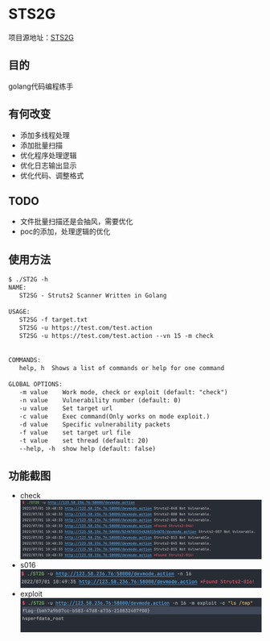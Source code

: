 # STS2G 
项目源地址：[STS2G](https://github.com/xfiftyone/STS2G)
## 目的
golang代码编程练手
## 有何改变
+ 添加多线程处理
+ 添加批量扫描
+ 优化程序处理逻辑
+ 优化日志输出显示
+ 优化代码、调整格式
## TODO
+ 文件批量扫描还是会抽风，需要优化
+ poc的添加，处理逻辑的优化
## 使用方法  
```
$ ./ST2G -h
NAME:
   ST2SG - Struts2 Scanner Written in Golang

USAGE:
   ST2SG -f target.txt
   ST2SG -u https://test.com/test.action
   ST2SG -u https://test.com/test.action --vn 15 -m check


COMMANDS:
   help, h  Shows a list of commands or help for one command

GLOBAL OPTIONS:
   -m value    Work mode, check or exploit (default: "check")
   -n value    Vulnerability number (default: 0)
   -u value    Set target url
   -c value    Exec command(Only works on mode exploit.)
   -d value    Specific vulnerability packets
   -f value    set target url file
   -t value    set thread (default: 20)
   --help, -h  show help (default: false)
```

## 功能截图
+ check
![1](./check.png)
+ s016 
![2](./s016.png)
+ exploit
![3](./exploit.png)